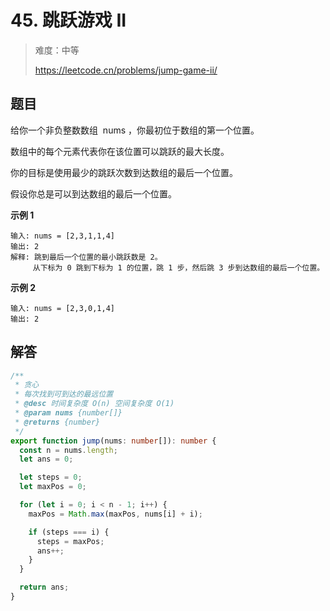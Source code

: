 # 45. 跳跃游戏 II

> 难度：中等
>
> https://leetcode.cn/problems/jump-game-ii/

## 题目

给你一个非负整数数组  nums ，你最初位于数组的第一个位置。

数组中的每个元素代表你在该位置可以跳跃的最大长度。

你的目标是使用最少的跳跃次数到达数组的最后一个位置。

假设你总是可以到达数组的最后一个位置。

**示例 1**

```
输入: nums = [2,3,1,1,4]
输出: 2
解释: 跳到最后一个位置的最小跳跃数是 2。
     从下标为 0 跳到下标为 1 的位置，跳 1 步，然后跳 3 步到达数组的最后一个位置。
```

**示例 2**

```
输入: nums = [2,3,0,1,4]
输出: 2
```

## 解答

```typescript
/**
 * 贪心
 * 每次找到可到达的最远位置
 * @desc 时间复杂度 O(n) 空间复杂度 O(1)
 * @param nums {number[]}
 * @returns {number}
 */
export function jump(nums: number[]): number {
  const n = nums.length;
  let ans = 0;

  let steps = 0;
  let maxPos = 0;

  for (let i = 0; i < n - 1; i++) {
    maxPos = Math.max(maxPos, nums[i] + i);

    if (steps === i) {
      steps = maxPos;
      ans++;
    }
  }

  return ans;
}
```
